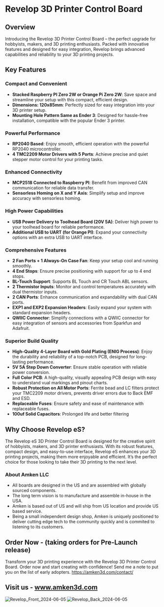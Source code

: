 # Revelop 3D Printer Control Board

## Overview

Introducing the Revelop 3D Printer Control Board – the perfect upgrade for hobbyists, makers, and 3D printing enthusiasts. Packed with innovative features and designed for easy integration, Revelop brings advanced capabilities and reliability to your 3D printing projects.

## Key Features

### Compact and Convenient
- **Stacked Raspberry PI Zero 2W or Orange Pi Zero 2W**: Save space and streamline your setup with this compact, efficient design.
- **Dimensions: 120x85mm**: Perfectly sized for easy integration into your 3D printer setup.
- **Mounting Hole Pattern Same as Ender 3**: Designed for hassle-free installation, compatible with the popular Ender 3 printer.

### Powerful Performance
- **RP2040 Based**: Enjoy smooth, efficient operation with the powerful RP2040 microcontroller.
- **4 TMC2209 Motor Drivers with 5 Ports**: Achieve precise and quiet stepper motor control for your printing tasks.

### Enhanced Connectivity
- **MCP2518 Connected to Raspberry PI**: Benefit from improved CAN communication for reliable data transfer.
- **Sensorless Homing on X and Y Axis**: Simplify setup and improve accuracy with sensorless homing.

### High Power Capabilities
- **USB Power Delivery to Toolhead Board (20V 5A)**: Deliver high power to your toolhead board for reliable performance.
- **Additional USB to UART (for Orange PI)**: Expand your connectivity options with an extra USB to UART interface.

### Comprehensive Features
- **2 Fan Ports + 1 Always-On Case Fan**: Keep your setup cool and running smoothly.
- **4 End Stops**: Ensure precise positioning with support for up to 4 end stops.
- **BL-Touch Support**: Supports BL Touch and CR Touch ABL sensors.
- **2 Thermistor Inputs**: Monitor and control temperatures accurately with dual thermistor inputs.
- **2 CAN Ports**: Enhance communication and expandability with dual CAN ports.
- **EXP1 and EXP2 Expansion Headers**: Easily expand your system with standard expansion headers.
- **QWIIC Connector**: Simplify connections with a QWIIC connector for easy integration of sensors and accessories from Sparkfun and Adafruit.

### Superior Build Quality
- **High-Quality 4-Layer Board with Gold Plating (ENIG Process)**: Enjoy the durability and reliability of a top-notch PCB, designed for long-lasting performance.
- **5V 5A Step Down Converter**: Ensure stable operation with reliable power conversion.
- **Full Color PCB**: A high-quality, visually appealing PCB design with easy to understand vual markings and pinout charts.
- **Robust Protection on All Motor Ports**: Ferrite bead and LC filters protect your TMC2209 motor drivers, prevents driver errors due to Back EMF and ESD.
- **Replaceable Fuses**: Ensure safety and ease of maintenance with replaceable fuses.
- **100uf Solid Capacitors**: Prolonged life and better filtering

## Why Choose Revelop eS?

The Revelop eS 3D Printer Control Board is designed for the creative spirit of hobbyists, makers, and 3D printer enthusiasts. With its robust features, compact design, and easy-to-use interface, Revelop eS enhances your 3D printing projects, making them more enjoyable and efficient. It’s the perfect choice for those looking to take their 3D printing to the next level.

### About Amken LLC
+ All boards are designed in the US and are assembled with globally sourced components.
+ The long term vision is to manufacture and assemble in-house in the USA.
+ Amken is based out of US and will ship from US location and provide US based service.
+ Being a small independent design shop, Amken is uniquely positioned to deliver cutting edge tech to the community quickly and is commited to listening to its customers.

## Order Now - (taking orders for Pre-Launch release)

Transform your 3D printing experience with the Revelop 3D Printer Control Board. Order now and start creating with confidence!
Send me a note to put you on the list of early adopters. 
https://amken3d.com/contact/

## Visit us - www.amken3d.com
![Revelop_Front_2024-06-05](https://github.com/amken3d/Revelop/assets/166057890/c9bfb3c3-d3f5-4346-9c70-8c39b885ca48)
![Revelop_Back_2024-06-05](https://github.com/amken3d/Revelop/assets/166057890/44297481-b60f-4c5b-bf0b-b8c1f261e734)


